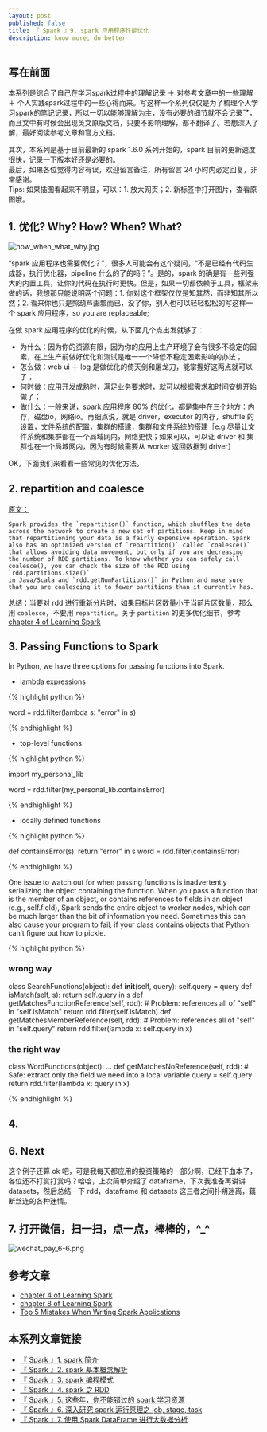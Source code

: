```yaml
---
layout: post
published: false
title: 『 Spark 』9. spark 应用程序性能优化
description: know more, do better 
---  
```



## 写在前面

本系列是综合了自己在学习spark过程中的理解记录 ＋ 对参考文章中的一些理解 ＋ 个人实践spark过程中的一些心得而来。写这样一个系列仅仅是为了梳理个人学习spark的笔记记录，所以一切以能够理解为主，没有必要的细节就不会记录了，而且文中有时候会出现英文原版文档，只要不影响理解，都不翻译了。若想深入了解，最好阅读参考文章和官方文档。

其次，本系列是基于目前最新的 spark 1.6.0 系列开始的，spark 目前的更新速度很快，记录一下版本好还是必要的。   
最后，如果各位觉得内容有误，欢迎留言备注，所有留言 24 小时内必定回复，非常感谢。     
Tips: 如果插图看起来不明显，可以：1. 放大网页；2. 新标签中打开图片，查看原图哦。


## 1. 优化? Why? How? When? What?

![how_when_what_why.jpg](../images/how_when_what_why.jpg)

“spark 应用程序也需要优化？”，很多人可能会有这个疑问，“不是已经有代码生成器，执行优化器，pipeline 什么的了的吗？”。是的，spark 的确是有一些列强大的内置工具，让你的代码在执行时更快。但是，如果一切都依赖于工具，框架来做的话，我想那只能说明两个问题：1. 你对这个框架仅仅是知其然，而非知其所以然；2. 看来你也只是照葫芦画瓢而已，没了你，别人也可以轻轻松松的写这样一个 spark 应用程序，so you are replaceable;

在做 spark 应用程序的优化的时候，从下面几个点出发就够了：

- 为什么：因为你的资源有限，因为你的应用上生产环境了会有很多不稳定的因素，在上生产前做好优化和测试是唯一一个降低不稳定因素影响的办法；
- 怎么做：web ui ＋ log 是做优化的倚天剑和屠龙刀，能掌握好这两点就可以了；
- 何时做：应用开发成熟时，满足业务要求时，就可以根据需求和时间安排开始做了；
- 做什么：一般来说，spark 应用程序 80% 的优化，都是集中在三个地方：内存，磁盘io，网络io。再细点说，就是 driver，executor 的内存，shuffle 的设置，文件系统的配置，集群的搭建，集群和文件系统的搭建［e.g 尽量让文件系统和集群都在一个局域网内，网络更快；如果可以，可以让 driver 和 集群也在一个局域网内，因为有时候需要从 worker 返回数据到 driver］

OK，下面我们来看看一些常见的优化方法。


## 2. repartition and coalesce

[原文：](https://www.safaribooksonline.com/library/view/learning-spark/9781449359034/ch04.html)


    Spark provides the `repartition()` function, which shuffles the data 
    across the network to create a new set of partitions. Keep in mind 
    that repartitioning your data is a fairly expensive operation. Spark 
    also has an optimized version of `repartition()` called `coalesce()` 
    that allows avoiding data movement, but only if you are decreasing 
    the number of RDD partitions. To know whether you can safely call 
    coalesce(), you can check the size of the RDD using `rdd.partitions.size()` 
    in Java/Scala and `rdd.getNumPartitions()` in Python and make sure 
    that you are coalescing it to fewer partitions than it currently has.

总结：当要对 rdd 进行重新分片时，如果目标片区数量小于当前片区数量，那么用 `coalesce`，不要用 `repartition`。关于 `partition` 的更多优化细节，参考 [chapter 4 of Learning Spark](https://www.safaribooksonline.com/library/view/learning-spark/9781449359034/ch04.html)

## 3. Passing Functions to Spark

In Python, we have three options for passing functions into Spark. 

- lambda expressions

{% highlight python %}

word = rdd.filter(lambda s: "error" in s)

{% endhighlight %}

- top-level functions

{% highlight python %}

import my_personal_lib

word = rdd.filter(my_personal_lib.containsError)

{% endhighlight %}

- locally defined functions

{% highlight python %}

def containsError(s):
    return "error" in s
word = rdd.filter(containsError)

{% endhighlight %}


One issue to watch out for when passing functions is inadvertently serializing the object containing the function. When you pass a function that is the member of an object, or contains references to fields in an object (e.g., self.field), Spark sends the entire object to worker nodes, which can be much larger than the bit of information you need. Sometimes this can also cause your program to fail, if your class contains objects that Python can’t figure out how to pickle.


{% highlight python %}

### wrong way

class SearchFunctions(object):
  def __init__(self, query):
      self.query = query
  def isMatch(self, s):
      return self.query in s
  def getMatchesFunctionReference(self, rdd):
      # Problem: references all of "self" in "self.isMatch"
      return rdd.filter(self.isMatch)
  def getMatchesMemberReference(self, rdd):
      # Problem: references all of "self" in "self.query"
      return rdd.filter(lambda x: self.query in x)

### the right way

class WordFunctions(object):
  ...
  def getMatchesNoReference(self, rdd):
      # Safe: extract only the field we need into a local variable
      query = self.query
      return rdd.filter(lambda x: query in x)

{% endhighlight %}

## 4. 



## 6. Next

这个例子还算 ok 吧，可是我每天都应用的投资策略的一部分啊，已经下血本了，各位还不打赏打赏吗？哈哈，上次简单介绍了 dataframe，下次我准备再讲讲 datasets，然后总结一下 rdd，dataframe 和 datasets 这三者之间扑朔迷离，藕断丝连的各种迷情。

## 7. 打开微信，扫一扫，点一点，棒棒的，^_^

![wechat_pay_6-6.png](../images/wechat_pay_6-6.png)


## 参考文章

- [chapter 4 of Learning Spark](https://www.safaribooksonline.com/library/view/learning-spark/9781449359034/ch04.html)
- [chapter 8 of Learning Spark](https://www.safaribooksonline.com/library/view/learning-spark/9781449359034/ch08.html)
- [Top 5 Mistakes When Writing Spark Applications](https://www.youtube.com/watch?v=WyfHUNnMutg)


## 本系列文章链接

- [『 Spark 』1. spark 简介 ](../introduction-to-spark)
- [『 Spark 』2. spark 基本概念解析 ](../spark-questions-concepts)
- [『 Spark 』3. spark 编程模式 ](../spark-programming-model)
- [『 Spark 』4. spark 之 RDD ](../spark-what-is-rdd)
- [『 Spark 』5. 这些年，你不能错过的 spark 学习资源 ](../spark-resouces-blogs-paper)
- [『 Spark 』6. 深入研究 spark 运行原理之 job, stage, task](../deep-into-spark-exection-model)
- [『 Spark 』7. 使用 Spark DataFrame 进行大数据分析](../spark-dataframe-introduction)
